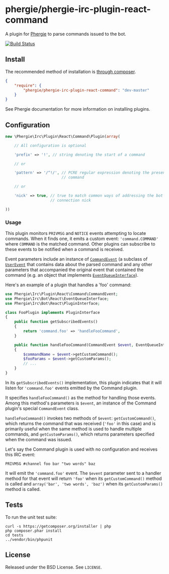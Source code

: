 # phergie/phergie-irc-plugin-react-command

A plugin for [Phergie](http://github.com/phergie/phergie-irc-bot-react/) to
parse commands issued to the bot.

[![Build Status](https://secure.travis-ci.org/phergie/phergie-irc-plugin-react-command.png?branch=master)](http://travis-ci.org/phergie/phergie-irc-plugin-react-command)

## Install

The recommended method of installation is [through composer](http://getcomposer.org).

```JSON
{
    "require": {
        "phergie/phergie-irc-plugin-react-command": "dev-master"
    }
}
```

See Phergie documentation for more information on installing plugins.

## Configuration

```php
new \Phergie\Irc\Plugin\React\Command\Plugin(array(

    // All configuration is optional

    'prefix' => '!', // string denoting the start of a command

    // or

    'pattern' => '/^!/', // PCRE regular expression denoting the presence of a
                         // command

    // or

    'nick' => true, // true to match common ways of addressing the bot by its
                    // connection nick

))
```

### Usage

This plugin monitors `PRIVMSG` and `NOTICE` events attempting to locate
commands. When it finds one, it emits a custom event: `'command.COMMAND'` where
`COMMAND` is the matched command. Other plugins can subscribe to these events to
be notified when a command is received.

Event parameters include an instance of
[`CommandEvent`](https://github.com/phergie/phergie-irc-plugin-react-command/blob/master/src/CommandEvent.php)
(a subclass of [`UserEvent`](https://github.com/phergie/phergie-irc-event/blob/master/src/UserEvent.php)
that contains data about the parsed command and any other parameters that
accompanied the original event that contained the command (e.g. an object that implements
[`EventQueueInterface`](https://github.com/phergie/phergie-irc-bot-react/blob/master/src/EventQueueInterface.php)).

Here's an example of a plugin that handles a 'foo' command:

```php
use Phergie\Irc\Plugin\React\Command\CommandEvent;
use Phergie\Irc\Bot\React\EventQueueInterface;
use Phergie\Irc\Bot\React\PluginInterface;

class FooPlugin implements PluginInterface
{
    public function getSubscribedEvents()
    {
        return 'command.foo' => 'handleFooCommand',
    }

    public function handleFooCommand(CommandEvent $event, EventQueueInterface $queue)
    {
        $commandName = $event->getCustomCommand();
        $fooParams = $event->getCustomParams();
        // ...
    }
}
```

In its `getSubscribedEvents()` implementation, this plugin indicates that it
will listen for `'command.foo'` events emitted by the Command plugin.

It specifies `handleFooCommand()` as the method for handling those events. Among
this method's parameters is `$event`, an instance of the Command plugin's special
`CommandEvent` class.

`handleFooCommand()` invokes two methods of `$event`: `getCustomCommand()`,
which returns the command that was received (`'foo'` in this case) and is
primarily useful when the same method is used to handle multiple commands, and
`getCustomParams()`, which returns parameters specified when the command was
issued.

Let's say the Command plugin is used with no configuration and receives this IRC event:

`PRIVMSG #channel foo bar "two words" baz`

It will emit the `'command.foo'` event. The `$event` parameter sent to a
handler method for that event will return `'foo'` when its `getCustomCommand()`
method is called and `array('bar', 'two words', 'baz')` when its
`getCustomParams()` method is called.

## Tests

To run the unit test suite:

```
curl -s https://getcomposer.org/installer | php
php composer.phar install
cd tests
../vendor/bin/phpunit
```

## License

Released under the BSD License. See `LICENSE`.
